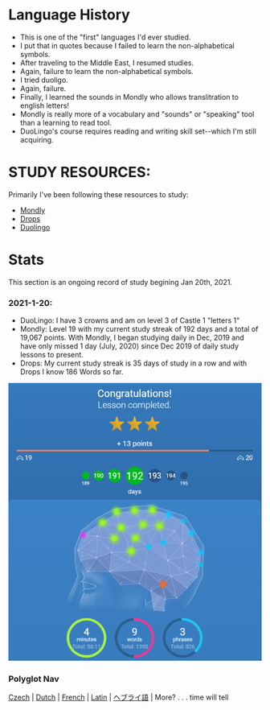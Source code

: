 # Language History
* This is one of the "first" languages I'd ever studied. 
* I put that in quotes because I failed to learn the non-alphabetical symbols. 
* After traveling to the Middle East, I resumed studies. 
* Again, failure to learn the non-alphabetical symbols. 
* I tried duoligo.  
* Again, failure. 
* Finally, I learned the sounds in Mondly who allows translitration to english letters! 
* Mondly is really more of a vocabulary and "sounds" or "speaking" tool than a learning to read tool. 
* DuoLingo's course requires reading and writing skill set--which I'm still acquiring. 

# STUDY RESOURCES:
Primarily I've been following these resources to study: 
* [Mondly](https://app.mondly.com/home) 
* [Drops](https://app.languagedrops.com/) 
* [Duolingo](https://www.duolingo.com/profile/EO4wellnes) 

# Stats
This section is an ongoing record of study begining Jan 20th, 2021. 

### 2021-1-20:
* DuoLingo:  I have 3 crowns and am on level 3 of Castle 1 "letters 1" 
* Mondly: Level 19 with my current study streak of 192 days and a total of 19,067 points. With Mondly, I began studying daily in Dec, 2019 and have only missed 1 day (July, 2020) since Dec 2019 of daily study lessons to present. 
* Drops: My current study streak is 35 days of study in a row and with Drops I know 186 Words so far. 

![Current-mondly-stats](https://github.com/EO4wellness/T-I-L/blob/main/polyglot/la-otra/%E3%83%98%E3%83%96%E3%83%A9%E3%82%A4%E8%AA%9E/Images/2021-01-21_mondly_stats.png)


### Polyglot Nav
[Czech](https://github.com/EO4wellness/T-I-L/tree/main/polyglot/la-otra/Czech) |  [Dutch](https://github.com/EO4wellness/T-I-L/tree/main/polyglot/la-otra/Dutch) |  [French](https://github.com/EO4wellness/T-I-L/tree/main/polyglot/la-otra/French) |  [Latin](https://github.com/EO4wellness/T-I-L/tree/main/polyglot/la-otra/Latin) |  [ヘブライ語](https://github.com/EO4wellness/T-I-L/tree/main/polyglot/la-otra/%E3%83%98%E3%83%96%E3%83%A9%E3%82%A4%E8%AA%9E) |  More? . . . time will tell  
